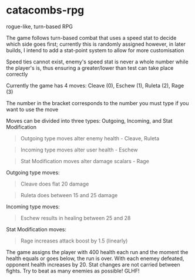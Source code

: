 # catacombs-rpg
rogue-like, turn-based RPG

The game follows turn-based combat that uses a speed stat to decide which side goes first; currently this is randomly assigned however, in later builds, I intend to add a stat-point system to allow for more customisation

Speed ties cannot exist, enemy's speed stat is never a whole number while the player's is, thus ensuring a greater/lower than test can take place correctly


Currently the game has 4 moves: Cleave (0), Eschew (1), Ruleta (2), Rage (3)

The number in the bracket corresponds to the number you must type if you want to use the move


Moves can be divided into three types: Outgoing, Incoming, and Stat Modification

> Outgoing type moves alter enemy health - Cleave, Ruleta

> Incoming type moves alter user health - Eschew

> Stat Modification moves alter damage scalars - Rage


Outgoing type moves:
> Cleave does flat 20 damage

> Ruleta does between 15 and 25 damage


Incoming type moves: 
> Eschew results in healing between 25 and 28


Stat Modification moves:
> Rage increases attack boost by 1.5 (linearly)


The game assigns the player with 400 health each run and the moment the health equals or goes below, the run is over. With each enemey defeated, opponent health increases by 20. Stat changes are not carried between fights. Try to beat as many enemies as possible! 
GLHF!
